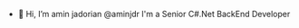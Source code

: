 - 👋 Hi, I’m amin jadorian @aminjdr
I'm a Senior C#.Net BackEnd Developer

<!---
aminjdr/aminjdr is a ✨ special ✨ repository because its `README.md` (this file) appears on your GitHub profile.
You can click the Preview link to take a look at your changes.
--->
